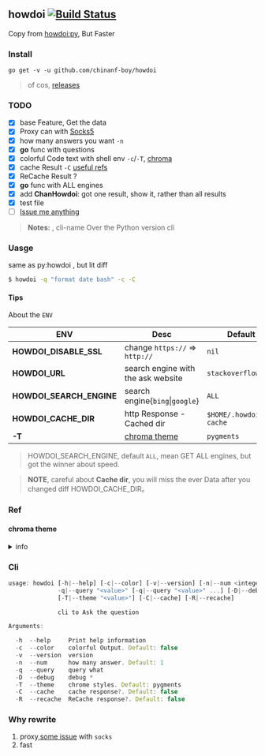 ## howdoi  [![Build Status](https://travis-ci.org/chinanf-boy/howdoi.svg)](https://travis-ci.org/chinanf-boy/howdoi)

Copy from [howdoi:py](https://github.com/gleitz/howdoi), But Faster

### Install

```
go get -v -u github.com/chinanf-boy/howdoi
```

> of cos, [releases](https://github.com/chinanf-boy/howdoi/releases)

### TODO

- [x] base Feature, Get the data
- [x] Proxy can with [Socks5](./src/client.go#L44)
- [x] how many answers you want `-n`
- [x] **go** func with questions
- [x] colorful Code text with shell env `-c`/`-T`, [chroma](https://godoc.org/github.com/alecthomas/chroma)
- [x] cache Result `-C` [useful refs](https://github.com/chinanf-boy/howdoi/issues/3)
- [x] ReCache Result ?
- [x] **go** func with ALL engines
- [x] add **ChanHowdoi**: got one result, show it, rather than all results
- [x] test file
- [ ] [Issue me anything](https://github.com/chinanf-boy/howdoi/issues/new)

> **Notes:** , cli-name Over the Python version cli

### Uasge

same as py:howdoi , but lit diff

```bash
$ howdoi -q "format date bash" -c -C 
```

#### Tips

About the `ENV`

| ENV                      | Desc                               | Default               |
| ------------------------ | ---------------------------------- | --------------------- |
| **HOWDOI_DISABLE_SSL**   | change `https://` => `http://`     | `nil`                 |
| **HOWDOI_URL**           | search engine with the ask website | `stackoverflow.com`   |
| **HOWDOI_SEARCH_ENGINE** | search engine{`bing`\|`google`}    | `ALL`                 |
| **HOWDOI_CACHE_DIR**     | http Response - Cached dir         | `$HOME/.howdoi-cache` |
| **-T**                   | [chroma theme](#chroma-theme)      | `pygments`            |

> HOWDOI_SEARCH_ENGINE, default `ALL`, mean GET ALL engines, but got the winner about speed.

> **NOTE**, careful about **Cache dir**, you will miss the ever Data after you changed diff HOWDOI_CACHE_DIR。

### Ref

#### chroma theme

<details>

<summary> info </summary>

```go
[
  abap, algol, algol_nu, arduino, autumn, borland, bw, colorful, dracula, emacs, friendly, fruity, github, igor, lovelace, manni, monokai, monokailight, murphy, native, paraiso-dark, paraiso-light, pastie, perldoc, pygments, rainbow_dash, rrt, solarized-dark, solarized-dark256, solarized-light, swapoff, tango, trac, vim, vsxcode
]
```

</details>

### Cli

```js
usage: howdoi [-h|--help] [-c|--color] [-v|--version] [-n|--num <integer>]
              -q|--query "<value>" [-q|--query "<value>" ...] [-D|--debug]
              [-T|--theme "<value>"] [-C|--cache] [-R|--recache]

              cli to Ask the question

Arguments:

  -h  --help     Print help information
  -c  --color    colorful Output. Default: false
  -v  --version  version
  -n  --num      how many answer. Default: 1
  -q  --query    query what
  -D  --debug    debug *
  -T  --theme    chrome styles. Default: pygments
  -C  --cache    cache response?. Default: false
  -R  --recache  ReCache response?. Default: false
```

### Why rewrite

1. proxy,[some issue](https://github.com/chinanf-boy/howdoi/issues/1) with `socks`
2. fast
